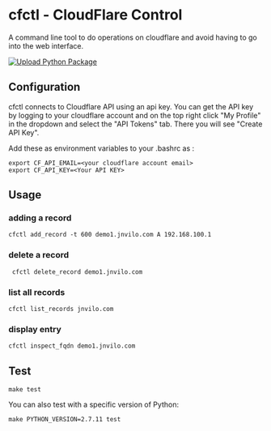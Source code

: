 # cfctl - CloudFlare Control  


A command line tool to do operations on cloudflare and avoid having to go into the web interface. 

[![Upload Python Package](https://github.com/jnvilo/cfctl/actions/workflows/python-publish.yml/badge.svg)](https://github.com/jnvilo/cfctl/actions/workflows/python-publish.yml)

## Configuration

cfctl connects to Cloudflare API using an api key. You can get the API key by logging to your cloudflare account and on the top right click "My Profile" in the dropdown and select the "API Tokens" tab. There you will see "Create API Key". 

Add these as environment variables to your .bashrc as :

    export CF_API_EMAIL=<your cloudflare account email>
    export CF_API_KEY=<Your API KEY>


## Usage

### adding a record 
    cfctl add_record -t 600 demo1.jnvilo.com A 192.168.100.1

### delete a record
     cfctl delete_record demo1.jnvilo.com 

### list all records
    cfctl list_records jnvilo.com 
    
### display entry
    cfctl inspect_fqdn demo1.jnvilo.com 
    
Test
---

    make test

You can also test with a specific version of Python:

    make PYTHON_VERSION=2.7.11 test
